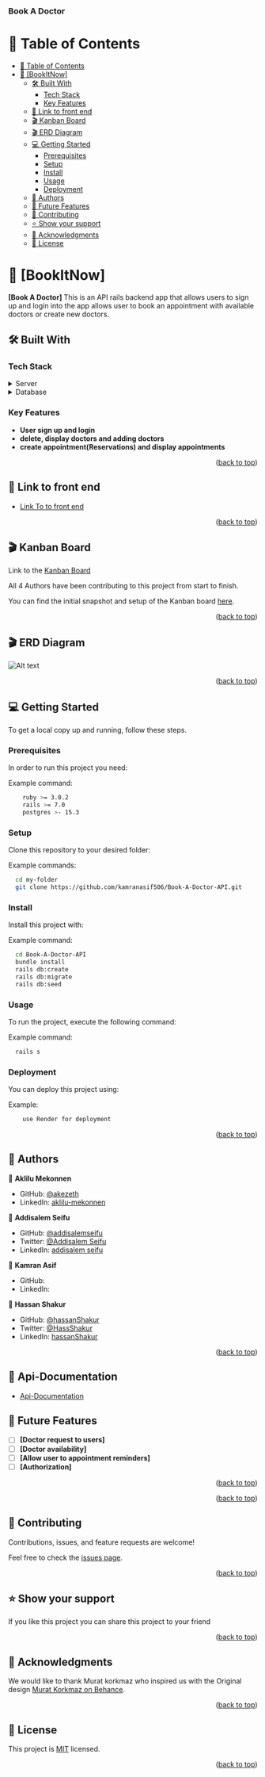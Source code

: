 <a name="readme-top"></a>

  <h3><b>Book A Doctor</b></h3>

</div>

<!-- TABLE OF CONTENTS -->

# 📗 Table of Contents

- [📗 Table of Contents](#-table-of-contents)
- [📖 \[BookItNow\] ](#-bookitnow-)
  - [🛠 Built With ](#-built-with-)
    - [Tech Stack ](#tech-stack-)
    - [Key Features ](#key-features-)
  - [🚀 Link to front end ](#-link-to-front-end-)
  - [🎬 Kanban Board ](#-kanban-board-)
  - [🎬 ERD Diagram ](#-erd-diagram-)
  - [💻 Getting Started ](#-getting-started-)
    - [Prerequisites](#prerequisites)
    - [Setup](#setup)
    - [Install](#install)
    - [Usage](#usage)
    - [Deployment](#deployment)
  - [👥 Authors ](#-authors-)
  - [🔭 Future Features ](#-future-features-)
  - [🤝 Contributing ](#-contributing-)
  - [⭐️ Show your support ](#️-show-your-support-)
  - [🙏 Acknowledgments ](#-acknowledgments-)
  - [📝 License ](#-license-)

<!-- PROJECT DESCRIPTION -->

# 📖 [BookItNow] <a name="about-project"></a>

**[Book A Doctor]** This is an API rails backend app that allows users to sign up and login into the app allows user to book an appointment with available doctors or create new doctors.

## 🛠 Built With <a name="built-with"></a>

### Tech Stack <a name="tech-stack"></a>
<details>
  <summary>Server</summary>
  <ul>
    <li><a href="https://rubyonrails.org/">Ruby on rails</a></li>
  </ul>
</details>

<details>
<summary>Database</summary>
  <ul>
    <li><a href="https://www.postgresql.org/">PostgreSQL</a></li>
  </ul>
</details>

<!-- Features -->

### Key Features <a name="key-features"></a>

- **User sign up and login**
- **delete, display doctors and adding doctors**
- **create appointment(Reservations) and display appointments**

<p align="right">(<a href="#readme-top">back to top</a>)</p>

## 🚀 Link to front end <a name="link-to-frontend"></a>

- [Link To to front end](https://book-doctor-api.onrender.com/)

<p align="right">(<a href="#readme-top">back to top</a>)</p>

## 🎬 Kanban Board <a id="kanban"></a>

Link to the [Kanban Board](https://github.com/users/kamranasif506/projects/7)

All 4 Authors have been contributing to this project from start to finish.

You can find the initial snapshot and setup of the Kanban board [here](https://user-images.githubusercontent.com/116703083/281520773-c2c88620-3ece-4598-bddd-0c2c641d4adb.png).

<p align="right">(<a href="#readme-top">back to top</a>)</p>

## 🎬 ERD Diagram <a id="erd"></a>
![Alt text](https://user-images.githubusercontent.com/116703083/281521416-80133614-8d76-41ce-a1ba-a952e6e5678e.png)

<p align="right">(<a href="#readme-top">back to top</a>)</p>

## 💻 Getting Started <a name="getting-started"></a>

To get a local copy up and running, follow these steps.

### Prerequisites

In order to run this project you need:

Example command:

```sh
    ruby >= 3.0.2
    rails >= 7.0
    postgres >- 15.3

```
 
### Setup

Clone this repository to your desired folder:

Example commands:

```sh
  cd my-folder
  git clone https://github.com/kamranasif506/Book-A-Doctor-API.git
```

### Install

Install this project with:

Example command:

```sh
  cd Book-A-Doctor-API
  bundle install
  rails db:create
  rails db:migrate
  rails db:seed
```

### Usage

To run the project, execute the following command:

Example command:

```sh
  rails s
```

### Deployment

You can deploy this project using:


Example:

```sh
    use Render for deployment
```

<p align="right">(<a href="#readme-top">back to top</a>)</p>

<!-- AUTHORS -->

## 👥 Authors <a name="authors"></a>

👤 **Aklilu Mekonnen**

- GitHub: [@akezeth](https://github.com/akezeth)
- LinkedIn: [aklilu-mekonnen](https://www.linkedin.com/in/aklilu-mekonnen/)

👤 **Addisalem Seifu**
- GitHub: [@addisalemseifu](https://github.com/addisalemseifu)
- Twitter: [@Addisalem Seifu](https://twitter.com/beidework)
- LinkedIn: [addisalem seifu](https://www.linkedin.com/in/addisalemseifu/)

👤 **Kamran Asif**
- GitHub: [](https://github.com/kamranasif506)
- LinkedIn: [](https://www.linkedin.com/in/kamran-asif)

👤 **Hassan Shakur**

- GitHub: [@hassanShakur](https://github.com/hassanShakur)
- Twitter: [@HassShakur](https://twitter.com/HassShakur)
- LinkedIn: [hassanShakur](https://linkedin.com/in/hassanShakur)

<p align="right">(<a href="#readme-top">back to top</a>)</p>

<!-- Documentation -->

## 📖 Api-Documentation <a name="Api-Documentation"></a>

- [Api-Documentation](http://localhost:4000/api-docs/index.html)

<!-- FUTURE FEATURES -->

## 🔭 Future Features <a name="future-features"></a>

- [ ] **[Doctor request to users]**
- [ ] **[Doctor availability]**
- [ ] **[Allow user to appointment reminders]**
- [ ] **[Authorization]**

<p align="right">(<a href="#readme-top">back to top</a>)</p>

<p align="right">(<a href="#readme-top">back to top</a>)</p>

<!-- CONTRIBUTING -->

## 🤝 Contributing <a name="contributing"></a>

Contributions, issues, and feature requests are welcome!

Feel free to check the [issues page](../../issues/).

<p align="right">(<a href="#readme-top">back to top</a>)</p>

<!-- SUPPORT -->

## ⭐️ Show your support <a name="support"></a>

If you like this project you can share this project to your friend

<p align="right">(<a href="#readme-top">back to top</a>)</p>

<!-- ACKNOWLEDGEMENTS -->

## 🙏 Acknowledgments <a name="acknowledgements"></a>

We would like to thank Murat korkmaz who inspired us with the Original design [Murat Korkmaz on Behance](https://www.behance.net/gallery/26425031/Vespa-Responsive-Redesign).
<p align="right">(<a href="#readme-top">back to top</a>)</p>

<!-- LICENSE -->

## 📝 License <a name="license"></a>

This project is [MIT](./LICENSE) licensed.

<p align="right">(<a href="#readme-top">back to top</a>)</p>